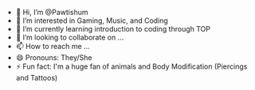 - 👋 Hi, I’m @Pawtishum
- 👀 I’m interested in Gaming, Music, and Coding
- 🌱 I’m currently learning introduction to coding through TOP
- 💞️ I’m looking to collaborate on ...
- 📫 How to reach me ...
- 😄 Pronouns: They/She
- ⚡ Fun fact: I'm a huge fan of animals and Body Modification (Piercings and Tattoos)

<!---
Pawtishum/Pawtishum is a ✨ special ✨ repository because its `README.md` (this file) appears on your GitHub profile.
You can click the Preview link to take a look at your changes.
--->
